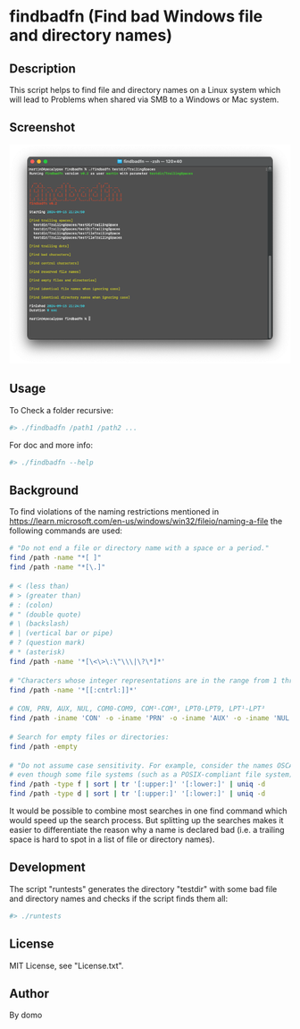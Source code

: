 
# findbadfn (Find bad Windows file and directory names)

## Description

This script helps to find file and directory names on a Linux system which will lead to Problems when shared via SMB to a Windows or Mac system.

## Screenshot

![Screenshot](./Screenshot.png)

## Usage

To Check a folder recursive:

```Bash
#> ./findbadfn /path1 /path2 ...
```

For doc and more info:

```Bash
#> ./findbadfn --help
```

## Background

To find violations of the naming restrictions mentioned in <https://learn.microsoft.com/en-us/windows/win32/fileio/naming-a-file> the following commands are used:

```Bash
# "Do not end a file or directory name with a space or a period."
find /path -name "*[ ]"
find /path -name "*[\.]"

# < (less than)
# > (greater than)
# : (colon)
# " (double quote)
# \ (backslash)
# | (vertical bar or pipe)
# ? (question mark)
# * (asterisk)
find /path -name '*[\<\>\:\"\\\|\?\*]*'

# "Characters whose integer representations are in the range from 1 through 31, ..."
find /path -name '*[[:cntrl:]]*'

# CON, PRN, AUX, NUL, COM0-COM9, COM¹-COM³, LPT0-LPT9, LPT¹-LPT³
find /path -iname 'CON' -o -iname 'PRN' -o -iname 'AUX' -o -iname 'NUL' -o -iname 'COM[0-9¹²³]' -o -iname 'LPT[0-9¹²³]'

# Search for empty files or directories:
find /path -empty

# "Do not assume case sensitivity. For example, consider the names OSCAR, Oscar, and oscar to be the same,
# even though some file systems (such as a POSIX-compliant file system) may consider them as different."
find /path -type f | sort | tr '[:upper:]' '[:lower:]' | uniq -d
find /path -type d | sort | tr '[:upper:]' '[:lower:]' | uniq -d
```

It would be possible to combine most searches in one find command which would speed up the search process. But splitting up the searches makes it easier to differentiate the reason why a name is declared bad (i.e. a trailing space is hard to spot in a list of file or directory names).

## Development

The script "runtests" generates the directory "testdir" with some bad file and directory names and checks if the script finds them all:

```Bash
#> ./runtests
```

## License

MIT License, see "License.txt".

## Author

By domo
